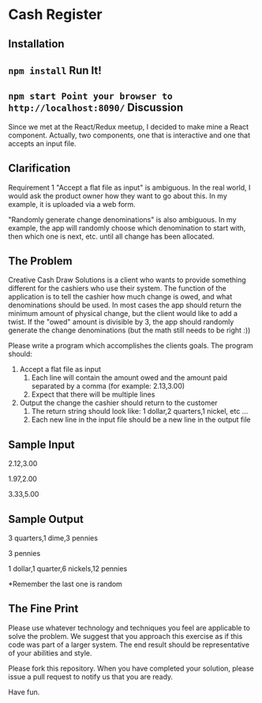 Cash Register
============

Installation
------------
`
npm install
`
Run It!
-------
`
npm start
Point your browser to http://localhost:8090/
`
Discussion
----------
Since we met at the React/Redux meetup, I decided to make mine a React component.
Actually, two components, one that is interactive and one that accepts an input file.

Clarification
-------------
Requirement 1 "Accept a flat file as input" is ambiguous. In the real world, I would ask
the product owner how they want to go about this. In my example, it is uploaded via a web form.

"Randomly generate change denominations" is also ambiguous. In my example, the app will 
randomly choose which denomination to start with, then which one is next, etc. until 
all change has been allocated.

The Problem
-----------
Creative Cash Draw Solutions is a client who wants to provide something different for the cashiers who use their system. 
The function of the application is to tell the cashier how much change is owed, and what denominations should be used. 
In most cases the app should return the minimum amount of physical change, but the client would like to add a twist. 
If the "owed" amount is divisible by 3, the app should randomly generate the change denominations (but the math still needs to be right :))

Please write a program which accomplishes the clients goals. The program should:

1. Accept a flat file as input
	1. Each line will contain the amount owed and the amount paid separated by a comma (for example: 2.13,3.00)
	2. Expect that there will be multiple lines
2. Output the change the cashier should return to the customer
	1. The return string should look like: 1 dollar,2 quarters,1 nickel, etc ...
	2. Each new line in the input file should be a new line in the output file

Sample Input
------------
2.12,3.00

1.97,2.00

3.33,5.00

Sample Output
-------------
3 quarters,1 dime,3 pennies

3 pennies

1 dollar,1 quarter,6 nickels,12 pennies

*Remember the last one is random

The Fine Print
--------------
Please use whatever technology and techniques you feel are applicable to solve the problem. We suggest that you approach this exercise as if this code was part of a larger system. The end result should be representative of your abilities and style.

Please fork this repository. When you have completed your solution, please issue a pull request to notify us that you are ready.

Have fun.


